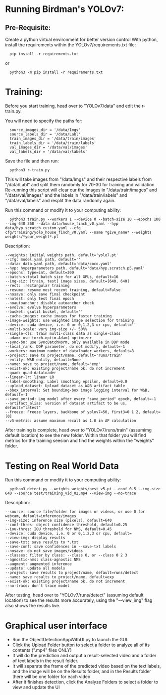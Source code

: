 # Running Birdman's YOLOv7:

## Pre-Requisite:
Create a python virtual environment for better version control
With python, install the requirements within the YOLOv7/requirements.txt file:

      pip install -r requirements.txt

or

      python3 -m pip install -r requirements.txt


# Training:

Before you start training, head over to "YOLOv7/data" and edit the r-train.py.

You will need to specify the paths for:

      source_images_dir = '/data/Imgs'
      source_labels_dir = '/data/Labl'
      train_images_dir = '/data/train/images'
      train_labels_dir = '/data/train/labels'
      val_images_dir = '/data/val/images'
      val_labels_dir = '/data/val/labels'


Save the file and then run:

      python3 r-train.py

This will take images from "/data/Imgs" and their respective labels from "/data/Labl" and split them randomly for 70-30 for training and validation. 
Re-running this script will clear our the images in "/data/train/images" and "/data/val/images" and the labels in "/data/train/labels" and "/data/val/labels" and resplit the data randomly again.

Run this command or modify it to your computing ability:

      python3 train.py --workers 1 --device 0 --batch-size 10 --epochs 100 --img 640 360 --data data/house_finch_v0.yaml --hyp data/hyp.scratch.custom.yaml --cfg cfg/training/yolo_house_finch_v0.yaml --name *give_name* --weights weights/*your_weight*.pt

Description:

    --weights: initial weights path, default='yolo7.pt'
    --cfg: model.yaml path, default=''
    --data: data.yaml path, default='data/coco.yaml'
    --hyp: hyperparameters path, default='data/hyp.scratch.p5.yaml'
    --epochs: type=int, default=300
    --batch-s:total batch size for all GPUs, default=16
    --img-siz: [train, test] image sizes, default=[640, 640]
    --rect: :rectangular training
    --resume: resume most recent training, default=False
    --nosave: only save final checkpoint
    --notest: only test final epoch
    --noautoanchor: disable autoanchor check
    --evolve: evolve hyperparameters
    --bucket: gsutil bucket, default=''
    --cache-images: cache images for faster training
    --image-weights: use weighted image selection for training
    --device: cuda device, i.e. 0 or 0,1,2,3 or cpu, default=''
    --multi-scale: vary img-size +/- 50%%
    --single-cls: train multi-class data as single-class
    --adam: use torch.optim.Adam( optimizer
    --sync-bn: use SyncBatchNorm, only available in DDP mode
    --local_rank: DDP parameter, do not modify, default=-1
    --workers: maximum number of dataloader workers, default=8
    --project: save to project/name, default='runs/train'
    --entity: W&B entity, default=None
    --name: save to project/name, default='exp'
    --exist-ok: existing project/name ok, do not increment
    --quad: quad dataloader
    --linear-lr: linear LR
    --label-smoothing: Label smoothing epsilon, default=0.0
    --upload_dataset: Upload dataset as W&B artifact table
    --bbox_interval: Set bounding-box image logging interval for W&B, default=-1
    --save_period: Log model after every "save_period" epoch, default=-1
    --artifact_alias: version of dataset artifact to be us, default="latest"
    --freeze: Freeze layers, backbone of yolov7=50, first3=0 1 2, default=[0]
    --v5-metric: assume maximum recall as 1.0 in AP calculation



After training is complete, head over to "YOLOv7/runs/train" (assumimg default location) to see the new folder. Within that folder you will find metrics for the training seesion and find the weights within the "weights" folder.

# Testing on Real World Data

Run this command or modify it to your computing ability:

      python3 detect.py --weights weights/best_v5.pt --conf 0.5 --img-size 640 --source test/training_vid_02.mp4 --view-img --no-trace

Description:

    --source: source file/folder for images or videos, or use 0 for webcam, default=inference/images
    --img-size: inference size (pixels), default=640
    --conf-thres: object confidence threshold, default=0.25
    --iou-thres: IOU threshold for NMS, default=0.45
    --device: cuda device, i.e. 0 or 0,1,2,3 or cpu, default=
    --view-img: display results
    --save-txt: save results to *.txt
    --save-conf: save confidences in --save-txt labels
    --nosave: do not save images/videos
    --classes: filter by class: --class 0, or --class 0 2 3
    --agnostic-nms: class-agnostic NMS
    --augment: augmented inference
    --update: update all models
    --project: save results to project/name, default=runs/detect
    --name: save results to project/name, default=exp
    --exist-ok: existing project/name ok, do not increment
    --no-trace: don`t trace model

After testing, head over to "YOLOv7/runs/detect" (assuming default location) to see the results more accurately, using the "--view_img" flag also shows the results live. 
# Graphical user interface
- Run the ObjectDetectionAppWithUI.py to launch the GUI.
- Click the Upload Folder button to select a folder to analyze all of its contents (".mp4" files ONLY)
- It will do the prediction and output a result-selected video and a folder of text labels in the result folder.
- It will separate the frame of the predicted video based on the text labels, and the image will be on the Results folder, and in the Results folder there will be one folder for each video
- After it finishes detection, click the Analyze Folders to select a folder to view and update the UI
